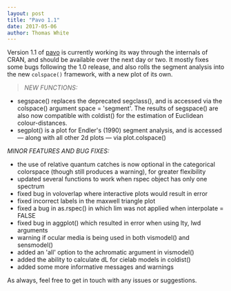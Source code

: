 ```yaml
---
layout: post
title: "Pavo 1.1"
date: 2017-05-06
author: Thomas White
---
```


Version 1.1 of [pavo](http://rafaelmaia.net/pavo/) is currently working its way through the internals of CRAN, and should be available over the next day or two. It mostly fixes some bugs following the 1.0 release, and also rolls the segment analysis into the new `colspace()` framework, with a new plot of its own.

>_NEW FUNCTIONS:_
* segspace() replaces the deprecated segclass(), and is accessed via the colspace() argument space = 'segment'. The results of segspace() 
are also now compatible with coldist() for the estimation of Euclidean colour-distances.
* segplot() is a plot for Endler's (1990) segment analysis, and is accessed — along with all other 2d plots — via plot.colspace()
>  
_MINOR FEATURES AND BUG FIXES:_
* the use of relative quantum catches is now optional in the categorical colorspace (though still produces a warning), for greater flexibility 
* updated several functions to work when rspec object has only one spectrum
* fixed bug in voloverlap where interactive plots would result in error
* fixed incorrect labels in the maxwell triangle plot
* fixed a bug in as.rspec() in which lim was not applied when interpolate = FALSE
* fixed bug in aggplot() which resulted in error when using lty, lwd arguments
* warning if ocular media is being used in both vismodel() and sensmodel()
* added an 'all' option to the achromatic argument in vismodel()
* added the ability to calculate dL for cielab models in coldist()
* added some more informative messages and warnings

As always, feel free to get in touch with any issues or suggestions.